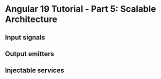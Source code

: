# Angular 19 Tutorial - Part 5: Scalable Architecture

## Input signals

## Output emitters

## Injectable services

